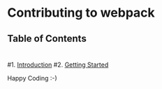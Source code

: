 # Contributing to webpack
 ## Table of Contents
 #
 #1. [Introduction](#introduction)
 #2. [Getting Started](#getting-started)

Happy Coding :-)

